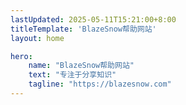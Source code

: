 ```yaml
---
lastUpdated: 2025-05-11T15:21:00+8:00
titleTemplate: 'BlazeSnow帮助网站'
layout: home

hero:
    name: "BlazeSnow帮助网站"
    text: "专注于分享知识"
    tagline: "https://blazesnow.com"
---
```


<script setup>
import index from './.homepage/index.vue'
import status from './.homepage/status.vue'
</script>

<index />

<status />
